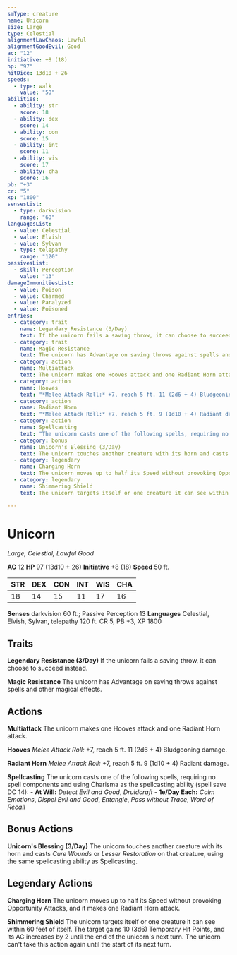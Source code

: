 ```yaml
---
smType: creature
name: Unicorn
size: Large
type: Celestial
alignmentLawChaos: Lawful
alignmentGoodEvil: Good
ac: "12"
initiative: +8 (18)
hp: "97"
hitDice: 13d10 + 26
speeds:
  - type: walk
    value: "50"
abilities:
  - ability: str
    score: 18
  - ability: dex
    score: 14
  - ability: con
    score: 15
  - ability: int
    score: 11
  - ability: wis
    score: 17
  - ability: cha
    score: 16
pb: "+3"
cr: "5"
xp: "1800"
sensesList:
  - type: darkvision
    range: "60"
languagesList:
  - value: Celestial
  - value: Elvish
  - value: Sylvan
  - type: telepathy
    range: "120"
passivesList:
  - skill: Perception
    value: "13"
damageImmunitiesList:
  - value: Poison
  - value: Charmed
  - value: Paralyzed
  - value: Poisoned
entries:
  - category: trait
    name: Legendary Resistance (3/Day)
    text: If the unicorn fails a saving throw, it can choose to succeed instead.
  - category: trait
    name: Magic Resistance
    text: The unicorn has Advantage on saving throws against spells and other magical effects.
  - category: action
    name: Multiattack
    text: The unicorn makes one Hooves attack and one Radiant Horn attack.
  - category: action
    name: Hooves
    text: "*Melee Attack Roll:* +7, reach 5 ft. 11 (2d6 + 4) Bludgeoning damage."
  - category: action
    name: Radiant Horn
    text: "*Melee Attack Roll:* +7, reach 5 ft. 9 (1d10 + 4) Radiant damage."
  - category: action
    name: Spellcasting
    text: "The unicorn casts one of the following spells, requiring no spell components and using Charisma as the spellcasting ability (spell save DC 14): - **At Will:** *Detect Evil and Good*, *Druidcraft* - **1e/Day Each:** *Calm Emotions*, *Dispel Evil and Good*, *Entangle*, *Pass without Trace*, *Word of Recall*"
  - category: bonus
    name: Unicorn's Blessing (3/Day)
    text: The unicorn touches another creature with its horn and casts *Cure Wounds* or *Lesser Restoration* on that creature, using the same spellcasting ability as Spellcasting.
  - category: legendary
    name: Charging Horn
    text: The unicorn moves up to half its Speed without provoking Opportunity Attacks, and it makes one Radiant Horn attack.
  - category: legendary
    name: Shimmering Shield
    text: The unicorn targets itself or one creature it can see within 60 feet of itself. The target gains 10 (3d6) Temporary Hit Points, and its AC increases by 2 until the end of the unicorn's next turn. The unicorn can't take this action again until the start of its next turn.

---
```


# Unicorn
*Large, Celestial, Lawful Good*

**AC** 12
**HP** 97 (13d10 + 26)
**Initiative** +8 (18)
**Speed** 50 ft.

| STR | DEX | CON | INT | WIS | CHA |
| --- | --- | --- | --- | --- | --- |
| 18 | 14 | 15 | 11 | 17 | 16 |

**Senses** darkvision 60 ft.; Passive Perception 13
**Languages** Celestial, Elvish, Sylvan, telepathy 120 ft.
CR 5, PB +3, XP 1800

## Traits

**Legendary Resistance (3/Day)**
If the unicorn fails a saving throw, it can choose to succeed instead.

**Magic Resistance**
The unicorn has Advantage on saving throws against spells and other magical effects.

## Actions

**Multiattack**
The unicorn makes one Hooves attack and one Radiant Horn attack.

**Hooves**
*Melee Attack Roll:* +7, reach 5 ft. 11 (2d6 + 4) Bludgeoning damage.

**Radiant Horn**
*Melee Attack Roll:* +7, reach 5 ft. 9 (1d10 + 4) Radiant damage.

**Spellcasting**
The unicorn casts one of the following spells, requiring no spell components and using Charisma as the spellcasting ability (spell save DC 14): - **At Will:** *Detect Evil and Good*, *Druidcraft* - **1e/Day Each:** *Calm Emotions*, *Dispel Evil and Good*, *Entangle*, *Pass without Trace*, *Word of Recall*

## Bonus Actions

**Unicorn's Blessing (3/Day)**
The unicorn touches another creature with its horn and casts *Cure Wounds* or *Lesser Restoration* on that creature, using the same spellcasting ability as Spellcasting.

## Legendary Actions

**Charging Horn**
The unicorn moves up to half its Speed without provoking Opportunity Attacks, and it makes one Radiant Horn attack.

**Shimmering Shield**
The unicorn targets itself or one creature it can see within 60 feet of itself. The target gains 10 (3d6) Temporary Hit Points, and its AC increases by 2 until the end of the unicorn's next turn. The unicorn can't take this action again until the start of its next turn.
